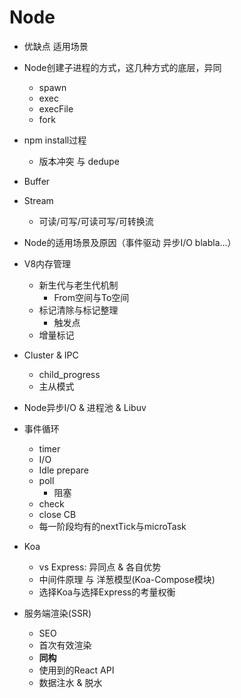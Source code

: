 # Node

- 优缺点 适用场景

- Node创建子进程的方式，这几种方式的底层，异同
  - spawn
  - exec
  - execFile
  - fork
  
- npm install过程

  - 版本冲突 与 dedupe
  
- Buffer

- Stream
  
  - 可读/可写/可读可写/可转换流
  
- Node的适用场景及原因（事件驱动 异步I/O blabla...）

- V8内存管理

  - 新生代与老生代机制
    - From空间与To空间
  - 标记清除与标记整理
    - 触发点
  - 增量标记
  
- Cluster & IPC

  - child_progress
  - 主从模式
  
- Node异步I/O & 进程池 & Libuv

- 事件循环

  - timer
  - I/O
  - Idle prepare
  - poll
    - 阻塞
  - check
  - close CB
  - 每一阶段均有的nextTick与microTask
  
- Koa

  - vs Express: 异同点 & 各自优势
  - 中间件原理 与 洋葱模型(Koa-Compose模块)
  - 选择Koa与选择Express的考量权衡

- 服务端渲染(SSR)
  
  - SEO
  - 首次有效渲染
  - **同构**
  - 使用到的React API
  - 数据注水 & 脱水